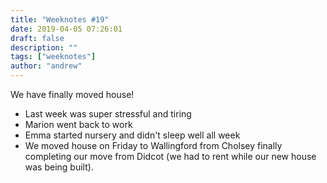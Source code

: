 ```yaml
---
title: "Weeknotes #19"
date: 2019-04-05 07:26:01
draft: false
description: ""
tags: ["weeknotes"]
author: "andrew"
---
```


We have finally moved house!

- Last week was super stressful and tiring
- Marion went back to work
- Emma started nursery and didn't sleep well all week
- We moved house on Friday to Wallingford from Cholsey finally completing our move from Didcot (we had to rent while our new house was being built).
